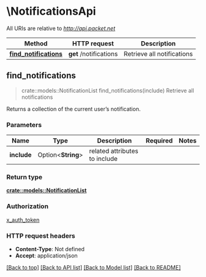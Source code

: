 # \NotificationsApi

All URIs are relative to *http://api.packet.net*

Method | HTTP request | Description
------------- | ------------- | -------------
[**find_notifications**](NotificationsApi.md#find_notifications) | **get** /notifications | Retrieve all notifications



## find_notifications

> crate::models::NotificationList find_notifications(include)
Retrieve all notifications

Returns a collection of the current user’s notification.

### Parameters


Name | Type | Description  | Required | Notes
------------- | ------------- | ------------- | ------------- | -------------
**include** | Option<**String**> | related attributes to include |  |

### Return type

[**crate::models::NotificationList**](NotificationList.md)

### Authorization

[x_auth_token](../README.md#x_auth_token)

### HTTP request headers

- **Content-Type**: Not defined
- **Accept**: application/json

[[Back to top]](#) [[Back to API list]](../README.md#documentation-for-api-endpoints) [[Back to Model list]](../README.md#documentation-for-models) [[Back to README]](../README.md)

